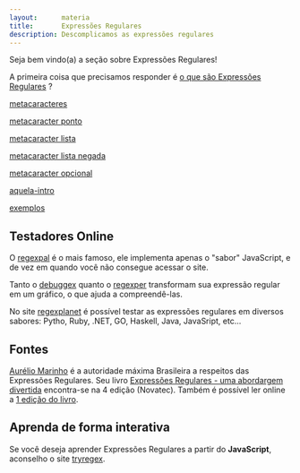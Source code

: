 ```yaml
---
layout:      materia
title:       Expressões Regulares
description: Descomplicamos as expressões regulares
---
```


Seja bem vindo(a) a seção sobre Expressões Regulares!

A primeira coisa que precisamos responder é [o que são Expressões Regulares](expressoes-regulares/) ?   


[metacaracteres](metacaracteres/)

[metacaracter ponto](metacaracter-ponto/)

[metacaracter lista](metacaracter-lista/)

[metacaracter lista negada](metacaracter-lista-negada/)

[metacaracter opcional](metacaracter-opcional/)

[aquela-intro](aquela-intro/)

[exemplos](exemplos/)


Testadores Online
---

O [regexpal](http://regexpal.com/ "link-externo") é o mais famoso, ele implementa apenas o "sabor" JavaScript, e de vez
em quando você não consegue acessar o site.

Tanto o [debuggex](https://www.debuggex.com/ "link-externo") quanto o [regexper](http://www.regexper.com/ "link-externo")
transformam sua expressão regular em um gráfico, o que ajuda a compreendê-las.

No site [regexplanet](http://www.regexplanet.com/ "link-externo") é possível testar as expressões regulares em diversos
sabores: Pytho, Ruby, .NET, GO, Haskell, Java, JavaSript, etc...



Fontes
---

[Aurélio Marinho](http://aurelio.net/regex/ "link-externo") é a autoridade máxima Brasileira a respeitos das Expressões Regulares. Seu livro 
[Expressões Regulares - uma abordargem divertida](http://www.piazinho.com.br/ "link-externo") encontra-se na 4 edição
(Novatec). Também é possível ler online a [1 edição do livro](http://aurelio.net/regex/guia/ "link-externo").



Aprenda de forma interativa
---

Se você deseja aprender Expressões Regulares a partir do __JavaScript__, aconselho o site [tryregex](http://tryregex.com/ "link-externo").
